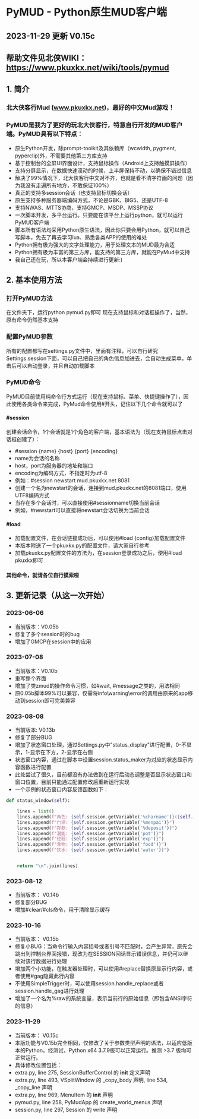 # PyMUD - Python原生MUD客户端
## 2023-11-29 更新 V0.15c
## 帮助文件见北侠WIKI：  https://www.pkuxkx.net/wiki/tools/pymud
## 1. 简介
### 北大侠客行Mud (www.pkuxkx.net)，最好的中文Mud游戏！
### PyMUD是我为了更好的玩北大侠客行，特意自行开发的MUD客户端。PyMUD具有以下特点：
+ 原生Python开发，除prompt-toolkit及其依赖库（wcwidth, pygment, pyperclip)外，不需要其他第三方库支持
+ 基于控制台的全屏UI界面设计，支持鼠标操作（Android上支持触摸屏操作）
+ 支持分屏显示，在数据快速滚动的时候，上半屏保持不动，以确保不错过信息
+ 解决了99%情况下，北大侠客行中文对不齐，也就是看不清字符画的问题（因为我没有走遍所有地方，不敢保证100%）
+ 真正的支持多session会话（也支持鼠标切换会话）
+ 原生支持多种服务器端编码方式，不论是GBK、BIG5、还是UTF-8
+ 支持NWAS、MTTS协商，支持GMCP、MSDP、MSSP协议
+ 一次脚本开发，多平台运行。只要能在该平台上运行python，就可以运行PyMUD客户端
+ 脚本所有语法均采用Python原生语法，因此你只要会用Python，就可以自己写脚本，免去了再去学习lua、熟悉各类APP的使用的难处
+ Python拥有极为强大的文字处理能力，用于处理文本的MUD最为合适
+ Python拥有极为丰富的第三方库，能支持的第三方库，就能在PyMud中支持
+ 我自己还在玩，所以本客户端会持续进行更新:)
## 2. 基本使用方法
### 打开PyMUD方法
在文件夹下，运行python pymud.py即可
现在支持鼠标和对话框操作了，当然，原有命令仍然基本支持
### 配置PyMUD参数
所有的配置都写在settings.py文件中，里面有注释，可以自行研究
Settings.session下面，可以自己把自己的角色信息加进去，会自动生成菜单，单击后可以自动登录，并且自动加载脚本
### PyMUD命令
PyMUD目前使用纯命令行方式运行（现在支持鼠标、菜单、快捷键操作了），因此使用各类命令来完成，PyMud命令使用#开头，记住以下几个命令就可以了
#### #session
创建会话命令，1个会话就是1个角色的客户端，基本语法为（现在支持鼠标点击对话框创建了）：
+    #session {name} {host} {port} {encoding}
+    name为会话的名称
+    host，port为服务器的地址和端口
+    encoding为编码方式，不指定时为utf-8
+    例如：#session newstart mud.pkuxkx.net 8081
+    创建一个名为newstart的会话，连接到mud.pkuxkx.net的8081端口，使用UTF8编码方式
+ 当存在多个会话时，可以直接使用#sessionname切换当前会话
+ 例如，#newstart可以直接将newstart会话切换为当前会话
#### #load
+ 加载配置文件，在会话链接成功后，可以使用#load {config}加载配置文件
+ 本版本附送了一个pkuxkx.py的配置文件，请大家自行参考
+ 加载pkuxkx.py配置文件的方法为，在session登录成功之后，使用#load pkuxkx即可
#### 其他命令，就请各位自行摸索啦
## 3. 更新记录（从这一次开始）
### 2023-06-06
+ 当前版本：V0.05b
+ 修复了多个session时的bug
+ 增加了GMCP在session中的应用
### 2023-07-08
+ 当前版本：V0.10b
+ 重写整个界面
+ 增加了类zmud的操作命令习惯，如#wait, #message之类的，用法相同
+ 原0.05b脚本99%可以兼容，仅需将info\warning\error的调用由原来的app移动到session即可完美兼容

### 2023-08-08
+ 当前版本: V0.13b
+ 修复了部分BUG
+ 增加了状态窗口处理，通过Settings.py中"status_display"进行配置，0-不显示，1-显示在下方，2-显示在右侧
+ 状态窗口内容，通过在脚本中设置session.status_maker为对应的状态显示内容函数进行配置
+ 此处尝试了很久，目前都没有办法做到在运行后动态调整是否显示状态窗口和窗口位置，目前只能通过配置修改后重新运行实现
+ 一个示例的状态窗口内容反馈函数如下：

```Python
def status_window(self):

    lines = list()
    lines.append(f"角色: {self.session.getVariable('%charname')}({self.session.getVariable('%char')})")
    lines.append(f"门派: {self.session.getVariable('%menpai')}")
    lines.append(f"存款: {self.session.getVariable('%deposit')}")
    lines.append(f"潜能: {self.session.getVariable('pot')}")
    lines.append(f"经验: {self.session.getVariable('exp')}")
    lines.append(f"食物: {self.session.getVariable('food')}")
    lines.append(f"饮水: {self.session.getVariable('water')}")


    return "\n".join(lines)
```
### 2023-08-12
+ 当前版本： V0.14b
+ 修复部分BUG
+ 增加#clear/#cls命令，用于清除显示缓存

### 2023-10-16
+ 当前版本： V0.15b
+ 修复小BUG：当命令行输入内容括号或者引号不匹配时，会产生异常，原先会跳出到控制台界面报错，现改为在SESSION回话显示错误信息，并仍可以继续对该行数据进行处理
+ 增加两个小功能，在触发器处理时，可以使用#replace替换原显示行内容，或者使用#gag隐藏此行内容
+ 不使用SimpleTrigger时，可以使用session.handle_replace或者session.handle_gag进行处理
+ 增加了一个名为%raw的系统变量，表示当前行的原始信息（即包含ANSI字符的信息）

### 2023-11-29
+ 当前版本： V0.15c
+ 本版功能与V0.15b完全相同，仅修改了关于参数类型声明的语法，以适应低版本的Python。经测试，Python x64 3.7.9版可以正常运行。推测 >3.7 版均可正常运行。
+ 具体修改位置包括：
+ extra.py, line 275, SessionBufferControl 的 __init__ 定义声明
+ extra.py, line 493, VSplitWindow 的 _copy_body 声明, line 534, _copy_line 声明
+ extra.py, line 969, MenuItem 的 __init__ 声明
+ pymud.py, line 258, PyMudApp 的 create_world_menus 声明
+ session.py, line 297, Session 的 write 声明
